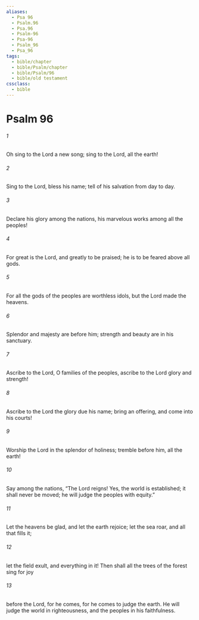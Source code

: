 ```yaml
---
aliases:
  - Psa 96
  - Psalm.96
  - Psa.96
  - Psalm-96
  - Psa-96
  - Psalm_96
  - Psa_96
tags:
  - bible/chapter
  - bible/Psalm/chapter
  - bible/Psalm/96
  - bible/old testament
cssclass:
  - bible
---
```


# Psalm 96

###### 1
Oh sing to the Lord  a new song; sing to the Lord, all the earth!
###### 2
Sing to the Lord, bless his name;   tell of his salvation from day to day.
###### 3
Declare his glory among the nations, his marvelous works among all the peoples!
###### 4
For great is the Lord, and greatly to be praised; he is to be feared above all gods.
###### 5
For all the gods of the peoples are worthless idols, but the Lord  made the heavens.
###### 6
Splendor and majesty are before him;   strength and beauty are in his sanctuary.
###### 7
Ascribe to the Lord, O families of the peoples,   ascribe to the Lord glory and strength!
###### 8
Ascribe to the Lord  the glory due his name; bring an offering, and come into his courts!
###### 9
Worship the Lord in the splendor of holiness;   tremble before him, all the earth!
###### 10
Say among the nations, “The Lord reigns! Yes, the world is established; it shall never be moved; he will judge the peoples with equity.”
###### 11
Let the heavens be glad, and let the earth rejoice; let the sea roar, and all that fills it;
###### 12
let the field exult, and everything in it! Then shall all the trees of the forest sing for joy
###### 13
before the Lord, for he comes, for he comes to judge the earth. He will judge the world in righteousness, and the peoples in his faithfulness.


